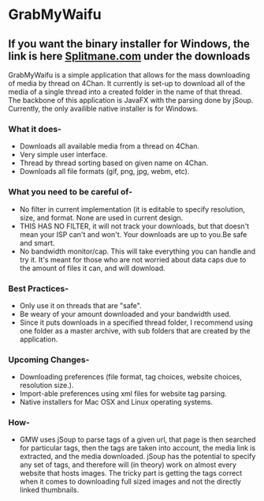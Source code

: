 # GrabMyWaifu
## If you want the binary installer for Windows, the link is here [Splitmane.com](http://splitmane.com) under the downloads
GrabMyWaifu is a simple application that allows for the mass downloading of media by thread on 4Chan.  It currently is set-up to download all of the media of a single thread into a created folder in the name of that thread.  The backbone of this application is JavaFX with the parsing done by jSoup.  Currently, the only availible native installer is for Windows.  

### What it does-

  * Downloads all available media from a thread on 4Chan.
  * Very simple user interface.
  * Thread by thread sorting based on given name on 4Chan.
  * Downloads all file formats (gif, png, jpg, webm, etc).


### What you need to be careful of- 
  * No filter in current implementation (it is editable to specify resolution, size, and format. None are used in current design.
  * THIS HAS NO FILTER, it will not track your downloads, but that doesn't mean your ISP can't and won't.  Your downloads are up to you.Be safe and smart.
  * No bandwidth monitor/cap.  This will take everything you can handle and try it.  It's meant for those who are not worried about data caps due to the amount of files it can, and will download.
  
### Best Practices- 
 * Only use it on threads that are "safe".
 * Be weary of your amount downloaded and your bandwidth used.
 * Since it puts downloads in a specified thread folder, I recommend using one folder as a master archive, with sub folders that are created by the application.
  
### Upcoming Changes-
 * Downloading preferences (file format, tag choices, website choices, resolution size.).
 * Import-able preferences using xml files for website tag parsing.
 * Native installers for Mac OSX and Linux operating systems.
  
### How-
 * GMW uses jSoup to parse tags of a given url, that page is then searched for particular tags, then the tags are taken into account, the media link is extracted, and the media downloaded.  jSoup has the potential to specify any set of tags, and therefore will (in theory) work on almost every website that hosts images.  The tricky part is getting the tags correct when it comes to downloading full sized images and not the directly linked thumbnails.
  

